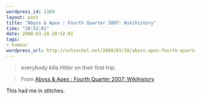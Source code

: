 ```yaml
--- 
wordpress_id: 1389
layout: post
title: "Abyss & Apex : Fourth Quarter 2007: Wikihistory"
time: "20:52:01"
date: 2008-03-28 20:52:01
tags: 
- humour
wordpress_url: http://schinckel.net/2008/03/28/abyss-apex-fourth-quarter-2007-wikihistory/
---
```

> everybody kills Hitler on their first trip.

> From [Abyss & Apex : Fourth Quarter 2007: Wikihistory][1]


This had me in stitches.

   [1]: http://www.abyssandapex.com/200710-wikihistory.html

